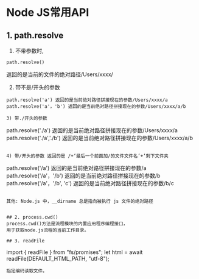 # Node JS常用API

## 1. path.resolve
1) 不带参数时,
```
path.resolve() 
```
返回的是当前的文件的绝对路径/Users/xxxx/

2) 带不是/开头的参数
```
path.resolve('a') 返回的是当前绝对路径拼接现在的参数/Users/xxxx/a
path.resolve('a'，'b') 返回的是当前绝对路径拼接现在的参数/Users/xxxx/a/b

3) 带./开头的参数
```
path.resolve('./a') 返回的是当前绝对路径拼接现在的参数/Users/xxxx/a
path.resolve('./a','./b') 返回的是当前绝对路径拼接现在的参数/Users/xxxx/a/b
```

4) 带/开头的参数 返回的是 /+‘最后一个前面加/的文件文件名’+‘剩下文件夹
````
path.resolve('/a') 返回的是当前绝对路径拼接现在的参数/a
path.resolve('/a'，'/b') 返回的是当前绝对路径拼接现在的参数/b
path.resolve('/a'，'/b', 'c') 返回的是当前绝对路径拼接现在的参数/b/c
```

其他: Node.js 中，__dirname 总是指向被执行 js 文件的绝对路径


## 2. process.cwd()
process.cwd()方法是流程模块的内置应用程序编程接口，
用于获取node.js流程的当前工作目录。

## 3. readFile
```
import { readFile } from "fs/promises";
let html = await readFile(DEFAULT_HTML_PATH, "utf-8");
```
指定编码读取文件。